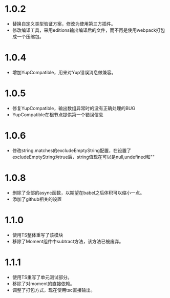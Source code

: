 # 1.0.2
 - 替换自定义类型验证方案，修改为使用第三方插件。
 - 修改编译工具，采用editions输出编译后的文件，而不再是使用webpack打包成一个压缩包。

# 1.0.4
 - 增加YupCompatible，用来对Yup错误消息做兼容。

# 1.0.5
 - 修复YupCompatible，输出数组异常时的没有正确处理的BUG
 - YupCompatible在根节点提供第一个错误信息

# 1.0.6
 - 修改string.matches的excludeEmptyString配置，在设置了excludeEmptyString为true后，string值现在可以是null,undefined和""

# 1.0.8
 - 删除了全部的async函数，以期望在babel之后体积可以缩小一点。
 - 添加了github相关的设置

# 1.1.0
 - 使用TS整体重写了该模块
 - 移除了Moment组件中subtract方法，该方法已被废弃。

# 1.1.1
 - 使用TS重写了单元测试部分。
 - 移除了对moment的直接依赖。
 - 调整了打包方式，现在使用tsc直接输出。
